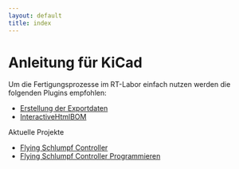 ```yaml
---
layout: default
title: index
---
```

# Anleitung für KiCad

Um die Fertigungsprozesse im RT-Labor einfach nutzen werden die folgenden Plugins empfohlen:
* [Erstellung der Exportdaten](https://github.com/RT-CUSTOMZ/kicad_rt_export)
* [InteractiveHtmlBOM](https://github.com/openscopeproject/InteractiveHtmlBom)

Aktuelle Projekte
* [Flying Schlumpf Controller](https://github.com/RT-CUSTOMZ/FlyingSchlumpfController)
* [Flying Schlumpf Controller Programmieren](https://rt-customz.github.io/FlyingSchlumpfController/)
